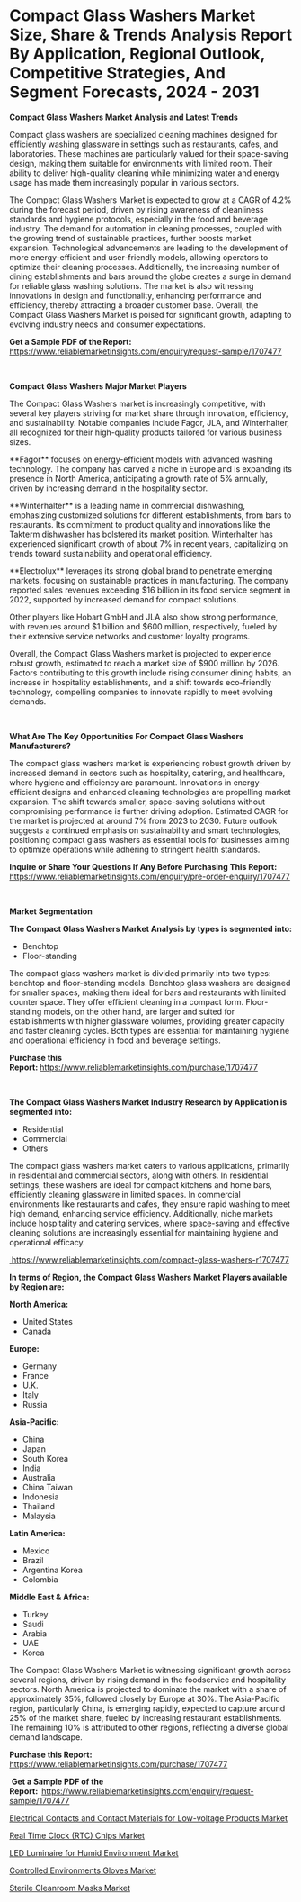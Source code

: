 <p><h1>Compact Glass Washers Market Size, Share & Trends Analysis Report By Application, Regional Outlook, Competitive Strategies, And Segment Forecasts, 2024 - 2031</h1></p><p><strong>Compact Glass Washers Market Analysis and Latest Trends</strong></p>
<p><p>Compact glass washers are specialized cleaning machines designed for efficiently washing glassware in settings such as restaurants, cafes, and laboratories. These machines are particularly valued for their space-saving design, making them suitable for environments with limited room. Their ability to deliver high-quality cleaning while minimizing water and energy usage has made them increasingly popular in various sectors.</p><p>The Compact Glass Washers Market is expected to grow at a CAGR of 4.2% during the forecast period, driven by rising awareness of cleanliness standards and hygiene protocols, especially in the food and beverage industry. The demand for automation in cleaning processes, coupled with the growing trend of sustainable practices, further boosts market expansion. Technological advancements are leading to the development of more energy-efficient and user-friendly models, allowing operators to optimize their cleaning processes. Additionally, the increasing number of dining establishments and bars around the globe creates a surge in demand for reliable glass washing solutions. The market is also witnessing innovations in design and functionality, enhancing performance and efficiency, thereby attracting a broader customer base. Overall, the Compact Glass Washers Market is poised for significant growth, adapting to evolving industry needs and consumer expectations.</p></p>
<p><strong>Get a Sample PDF of the Report:&nbsp;</strong> <a href="https://www.reliablemarketinsights.com/enquiry/request-sample/1707477?utm_campaign=1610&utm_medium=2&utm_source=Github&utm_content=ia&utm_term=13102024&utm_id=compact-glass-washers">https://www.reliablemarketinsights.com/enquiry/request-sample/1707477</a></p>
<p>&nbsp;</p>
<p><strong>Compact Glass Washers Major Market Players</strong></p>
<p><p>The Compact Glass Washers market is increasingly competitive, with several key players striving for market share through innovation, efficiency, and sustainability. Notable companies include Fagor, JLA, and Winterhalter, all recognized for their high-quality products tailored for various business sizes.</p><p>**Fagor** focuses on energy-efficient models with advanced washing technology. The company has carved a niche in Europe and is expanding its presence in North America, anticipating a growth rate of 5% annually, driven by increasing demand in the hospitality sector. </p><p>**Winterhalter** is a leading name in commercial dishwashing, emphasizing customized solutions for different establishments, from bars to restaurants. Its commitment to product quality and innovations like the Takterm dishwasher has bolstered its market position. Winterhalter has experienced significant growth of about 7% in recent years, capitalizing on trends toward sustainability and operational efficiency.</p><p>**Electrolux** leverages its strong global brand to penetrate emerging markets, focusing on sustainable practices in manufacturing. The company reported sales revenues exceeding $16 billion in its food service segment in 2022, supported by increased demand for compact solutions.</p><p>Other players like Hobart GmbH and JLA also show strong performance, with revenues around $1 billion and $600 million, respectively, fueled by their extensive service networks and customer loyalty programs. </p><p>Overall, the Compact Glass Washers market is projected to experience robust growth, estimated to reach a market size of $900 million by 2026. Factors contributing to this growth include rising consumer dining habits, an increase in hospitality establishments, and a shift towards eco-friendly technology, compelling companies to innovate rapidly to meet evolving demands.</p></p>
<p>&nbsp;</p>
<p><strong>What Are The Key Opportunities For Compact Glass Washers Manufacturers?</strong></p>
<p><p>The compact glass washers market is experiencing robust growth driven by increased demand in sectors such as hospitality, catering, and healthcare, where hygiene and efficiency are paramount. Innovations in energy-efficient designs and enhanced cleaning technologies are propelling market expansion. The shift towards smaller, space-saving solutions without compromising performance is further driving adoption. Estimated CAGR for the market is projected at around 7% from 2023 to 2030. Future outlook suggests a continued emphasis on sustainability and smart technologies, positioning compact glass washers as essential tools for businesses aiming to optimize operations while adhering to stringent health standards.</p></p>
<p><strong>Inquire or Share Your Questions If Any Before Purchasing This Report:</strong> <a href="https://www.reliablemarketinsights.com/enquiry/pre-order-enquiry/1707477?utm_campaign=1610&utm_medium=2&utm_source=Github&utm_content=ia&utm_term=13102024&utm_id=compact-glass-washers">https://www.reliablemarketinsights.com/enquiry/pre-order-enquiry/1707477</a></p>
<p>&nbsp;</p>
<p><strong>Market Segmentation</strong></p>
<p><strong>The Compact Glass Washers Market Analysis by types is segmented into:</strong></p>
<p><ul><li>Benchtop</li><li>Floor-standing</li></ul></p>
<p><p>The compact glass washers market is divided primarily into two types: benchtop and floor-standing models. Benchtop glass washers are designed for smaller spaces, making them ideal for bars and restaurants with limited counter space. They offer efficient cleaning in a compact form. Floor-standing models, on the other hand, are larger and suited for establishments with higher glassware volumes, providing greater capacity and faster cleaning cycles. Both types are essential for maintaining hygiene and operational efficiency in food and beverage settings.</p></p>
<p><strong>Purchase this Report:&nbsp;</strong><a href="https://www.reliablemarketinsights.com/purchase/1707477?utm_campaign=1610&utm_medium=2&utm_source=Github&utm_content=ia&utm_term=13102024&utm_id=compact-glass-washers">https://www.reliablemarketinsights.com/purchase/1707477</a></p>
<p>&nbsp;</p>
<p><strong>The Compact Glass Washers Market Industry Research by Application is segmented into:</strong></p>
<p><ul><li>Residential</li><li>Commercial</li><li>Others</li></ul></p>
<p><p>The compact glass washers market caters to various applications, primarily in residential and commercial sectors, along with others. In residential settings, these washers are ideal for compact kitchens and home bars, efficiently cleaning glassware in limited spaces. In commercial environments like restaurants and cafes, they ensure rapid washing to meet high demand, enhancing service efficiency. Additionally, niche markets include hospitality and catering services, where space-saving and effective cleaning solutions are increasingly essential for maintaining hygiene and operational efficacy.</p></p>
<p><a href="https://www.reliablemarketinsights.com/compact-glass-washers-r1707477?utm_campaign=1610&utm_medium=2&utm_source=Github&utm_content=ia&utm_term=13102024&utm_id=compact-glass-washers">&nbsp;https://www.reliablemarketinsights.com/compact-glass-washers-r1707477</a></p>
<p><strong>In terms of Region, the Compact Glass Washers Market Players available by Region are:</strong></p>
<p>
    <p> <strong> North America: </strong>
        <ul>
            <li>United States</li>
            <li>Canada</li>
        </ul>
        </p> 
    <p> <strong> Europe: </strong>
        <ul>
            <li>Germany</li>
            <li>France</li>
            <li>U.K.</li>
            <li>Italy</li>
            <li>Russia</li>
        </ul>
        </p> 
    <p> <strong> Asia-Pacific: </strong>
        <ul>
            <li>China</li>
            <li>Japan</li>
            <li>South Korea</li>
            <li>India</li>
            <li>Australia</li>
            <li>China Taiwan</li>
            <li>Indonesia</li>
            <li>Thailand</li>
            <li>Malaysia</li>
        </ul>
        </p> 
    <p> <strong> Latin America: </strong>
        <ul>
            <li>Mexico</li>
            <li>Brazil</li>
            <li>Argentina Korea</li>
            <li>Colombia</li>
        </ul>
        </p> 
    <p> <strong> Middle East & Africa: </strong>
        <ul>
            <li>Turkey</li>
            <li>Saudi</li>
            <li>Arabia</li>
            <li>UAE</li>
            <li>Korea</li>
        </ul>
    </p>
    </p>
<p><p>The Compact Glass Washers Market is witnessing significant growth across several regions, driven by rising demand in the foodservice and hospitality sectors. North America is projected to dominate the market with a share of approximately 35%, followed closely by Europe at 30%. The Asia-Pacific region, particularly China, is emerging rapidly, expected to capture around 25% of the market share, fueled by increasing restaurant establishments. The remaining 10% is attributed to other regions, reflecting a diverse global demand landscape.</p></p>
<p><strong>Purchase this Report: </strong><a href="https://www.reliablemarketinsights.com/purchase/1707477?utm_campaign=1610&utm_medium=2&utm_source=Github&utm_content=ia&utm_term=13102024&utm_id=compact-glass-washers">https://www.reliablemarketinsights.com/purchase/1707477</a></p>
<p>&nbsp;<strong>Get a Sample PDF of the Report:&nbsp;&nbsp;</strong><a href="https://www.reliablemarketinsights.com/enquiry/request-sample/1707477?utm_campaign=1610&utm_medium=2&utm_source=Github&utm_content=ia&utm_term=13102024&utm_id=compact-glass-washers">https://www.reliablemarketinsights.com/enquiry/request-sample/1707477</a></p>
<p><strong></strong></p>
<p><p><a href="https://www.linkedin.com/pulse/global-electrical-contacts-contact-materials-low-voltage-products-p6cdf?utm_campaign=1610&utm_medium=2&utm_source=Github&utm_content=ia&utm_term=13102024&utm_id=compact-glass-washers">Electrical Contacts and Contact Materials for Low-voltage Products Market</a></p><p><a href="https://www.linkedin.com/pulse/global-real-time-clock-rtc-chips-market-projected-grow-cagr-csvmf?utm_campaign=1610&utm_medium=2&utm_source=Github&utm_content=ia&utm_term=13102024&utm_id=compact-glass-washers">Real Time Clock (RTC) Chips Market</a></p><p><a href="https://www.linkedin.com/pulse/led-luminaire-humid-environment-market-size-share-li4de?utm_campaign=1610&utm_medium=2&utm_source=Github&utm_content=ia&utm_term=13102024&utm_id=compact-glass-washers">LED Luminaire for Humid Environment Market</a></p><p><a href="https://www.linkedin.com/pulse/controlled-environments-gloves-market-velocity-92-cagr-gnxue?utm_campaign=1610&utm_medium=2&utm_source=Github&utm_content=ia&utm_term=13102024&utm_id=compact-glass-washers">Controlled Environments Gloves Market</a></p><p><a href="https://www.linkedin.com/pulse/sterile-cleanroom-masks-market-size-growth-industry-analysis-v9jle?utm_campaign=1610&utm_medium=2&utm_source=Github&utm_content=ia&utm_term=13102024&utm_id=compact-glass-washers">Sterile Cleanroom Masks Market</a></p></p>